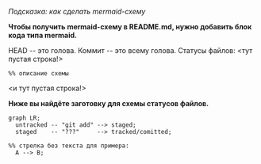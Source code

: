 *Подсказка: как сделать mermaid-схему*

**Чтобы получить mermaid-схему в README.md, нужно добавить блок кода типа mermaid.**

HEAD -- это голова.
Коммит -- это всему голова.
Статусы файлов:
<тут пустая строка!>

```mermaid
%% описание схемы
```
<и тут пустая строка!> 

**Ниже вы найдёте заготовку для схемы статусов файлов.**

```mermaid
graph LR;
  untracked -- "git add" --> staged;
  staged    -- "???"     --> tracked/comitted;

%% стрелка без текста для примера: 
  A --> B;
``` 
